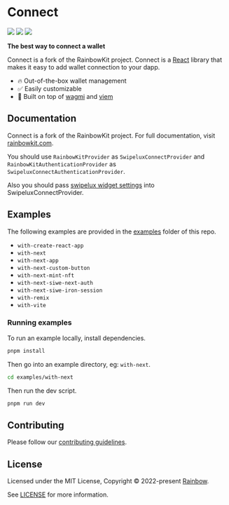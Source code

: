 # Connect

![](https://github.com/swipelux/Connect/actions/workflows/ci.yml/badge.svg)
![](https://github.com/swipelux/Connect/actions/workflows/codeql-analysis.yml/badge.svg)
![](https://github.com/swipelux/Connect/actions/workflows/release.yml/badge.svg)

**The best way to connect a wallet**

Connect is a fork of the RainbowKit project. Connect is a [React](https://reactjs.org/) library that makes it easy to add wallet connection to your dapp.

- 🔥 Out-of-the-box wallet management
- ✅ Easily customizable
- 🦄 Built on top of [wagmi](https://wagmi.sh) and [viem](https://viem.sh)

## Documentation

Connect is a fork of the RainbowKit project. For full documentation, visit [rainbowkit.com](https://rainbowkit.com).

You should use `RainbowKitProvider` as `SwipeluxConnectProvider` and `RainbowKitAuthenticationProvider` as `SwipeluxConnectAuthenticationProvider`.

Also you should pass [swipelux widget settings](https://docs.swipelux.com/IntegrationGuides/CustomizationOptions) into SwipeluxConnectProvider.


## Examples

The following examples are provided in the [examples](./examples/) folder of this repo.

- `with-create-react-app`
- `with-next`
- `with-next-app`
- `with-next-custom-button`
- `with-next-mint-nft`
- `with-next-siwe-next-auth`
- `with-next-siwe-iron-session`
- `with-remix`
- `with-vite`

### Running examples

To run an example locally, install dependencies.

```bash
pnpm install
```

Then go into an example directory, eg: `with-next`.

```bash
cd examples/with-next
```

Then run the dev script.

```bash
pnpm run dev
```

## Contributing

Please follow our [contributing guidelines](./.github/CONTRIBUTING.md).

## License

Licensed under the MIT License, Copyright © 2022-present [Rainbow](https://rainbow.me).

See [LICENSE](./LICENSE) for more information.
